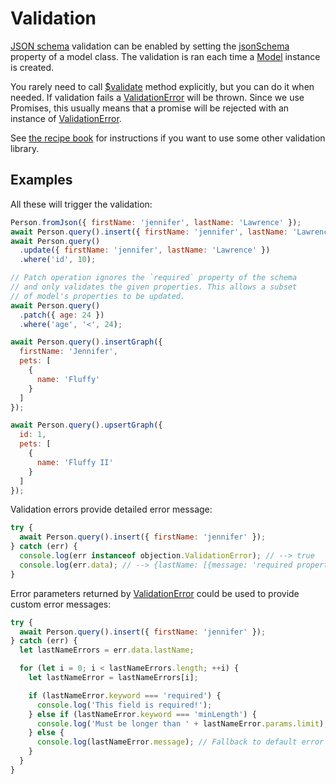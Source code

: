 # Validation

[JSON schema](https://json-schema.org/) validation can be enabled by setting the [jsonSchema](/api/model/static-properties.html#static-jsonschema) property of a model class. The validation is ran each time a [Model](/api/model/) instance is created.

You rarely need to call [\$validate](/api/model/instance-methods.html#validate) method explicitly, but you can do it when needed. If validation fails a [ValidationError](/api/types/#class-validationerror) will be thrown. Since we use Promises, this usually means that a promise will be rejected with an instance of [ValidationError](/api/types/#class-validationerror).

See [the recipe book](/recipes/custom-validation.html) for instructions if you want to use some other validation library.

## Examples

All these will trigger the validation:

```js
Person.fromJson({ firstName: 'jennifer', lastName: 'Lawrence' });
await Person.query().insert({ firstName: 'jennifer', lastName: 'Lawrence' });
await Person.query()
  .update({ firstName: 'jennifer', lastName: 'Lawrence' })
  .where('id', 10);

// Patch operation ignores the `required` property of the schema
// and only validates the given properties. This allows a subset
// of model's properties to be updated.
await Person.query()
  .patch({ age: 24 })
  .where('age', '<', 24);

await Person.query().insertGraph({
  firstName: 'Jennifer',
  pets: [
    {
      name: 'Fluffy'
    }
  ]
});

await Person.query().upsertGraph({
  id: 1,
  pets: [
    {
      name: 'Fluffy II'
    }
  ]
});
```

Validation errors provide detailed error message:

```js
try {
  await Person.query().insert({ firstName: 'jennifer' });
} catch (err) {
  console.log(err instanceof objection.ValidationError); // --> true
  console.log(err.data); // --> {lastName: [{message: 'required property missing', ...}]}
}
```

Error parameters returned by [ValidationError](/api/types/#class-validationerror) could be used to provide custom error messages:

```js
try {
  await Person.query().insert({ firstName: 'jennifer' });
} catch (err) {
  let lastNameErrors = err.data.lastName;

  for (let i = 0; i < lastNameErrors.length; ++i) {
    let lastNameError = lastNameErrors[i];

    if (lastNameError.keyword === 'required') {
      console.log('This field is required!');
    } else if (lastNameError.keyword === 'minLength') {
      console.log('Must be longer than ' + lastNameError.params.limit);
    } else {
      console.log(lastNameError.message); // Fallback to default error message
    }
  }
}
```
